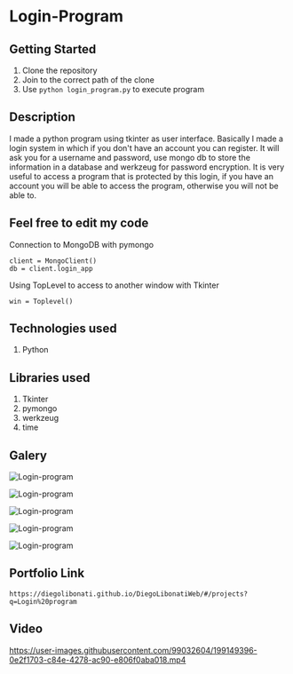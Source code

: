 # Login-Program

## Getting Started

1. Clone the repository
2. Join to the correct path of the clone
3. Use `python login_program.py` to execute program

## Description

I made a python program using tkinter as user interface. Basically I made a login system in which if you don't have an account you can register. It will ask you for a username and password, use mongo db to store the information in a database and werkzeug for password encryption. It is very useful to access a program that is protected by this login, if you have an account you will be able to access the program, otherwise you will not be able to.

## Feel free to edit my code

Connection to MongoDB with pymongo

```
client = MongoClient()
db = client.login_app
```

Using TopLevel to access to another window with Tkinter

```
win = Toplevel()
```

## Technologies used

1. Python

## Libraries used

1. Tkinter
2. pymongo
3. werkzeug
4. time

## Galery

![Login-program](https://raw.githubusercontent.com/DiegoLibonati/DiegoLibonatiWeb/main/data/projects/Python/Imagenes/loginpython-0.jpg)

![Login-program](https://raw.githubusercontent.com/DiegoLibonati/DiegoLibonatiWeb/main/data/projects/Python/Imagenes/loginpython-1.jpg)

![Login-program](https://raw.githubusercontent.com/DiegoLibonati/DiegoLibonatiWeb/main/data/projects/Python/Imagenes/loginpython-2.jpg)

![Login-program](https://raw.githubusercontent.com/DiegoLibonati/DiegoLibonatiWeb/main/data/projects/Python/Imagenes/loginpython-3.jpg)

![Login-program](https://raw.githubusercontent.com/DiegoLibonati/DiegoLibonatiWeb/main/data/projects/Python/Imagenes/loginpython-4.jpg)

## Portfolio Link

`https://diegolibonati.github.io/DiegoLibonatiWeb/#/projects?q=Login%20program`

## Video



https://user-images.githubusercontent.com/99032604/199149396-0e2f1703-c84e-4278-ac90-e806f0aba018.mp4

